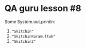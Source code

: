 # **QA guru lesson #8**

Some System.out.println: 
1) ```"Skitchin"```
2) ```"SkitchinKaramultuk"```
3) ```"Skitchin2"```
